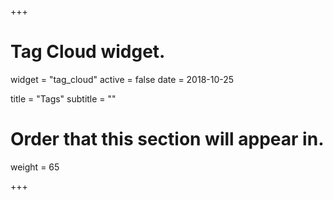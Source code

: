 +++
# Tag Cloud widget.
widget = "tag_cloud"
active = false
date = 2018-10-25

title = "Tags"
subtitle = ""

# Order that this section will appear in.
weight = 65

+++
